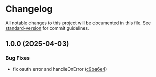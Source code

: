 # Changelog

All notable changes to this project will be documented in this file. See [standard-version](https://github.com/conventional-changelog/standard-version) for commit guidelines.

## 1.0.0 (2025-04-03)


### Bug Fixes

* fix oauth error and handleOnError ([c9ba6e4](https://github.com/Tatekii/jiratata/commit/c9ba6e412275444d60881347eb847e7aa4b28da3))
